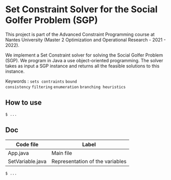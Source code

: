 # Set Constraint Solver for the Social Golfer Problem (SGP)

This project is part of the Advanced Constraint Programming course at Nantes University (Master 2 Optimization and Operational Research - 2021 - 2022).

We implement a Set Constraint solver for solving the Social Golfer Problem (SGP). We program in Java a use object-oriented programming. The solver takes as input a SGP instance and returns all the feasible solutions to this instance.

Keywords : <code>sets contraints</code> <code>bound consistency</code> <code>filtering</code> <code>enumeration</code> <code>branching heuristics</code>

## How to use

<code>$ ...</code>

## Doc

<table>
<thead>
<tr>
<th>Code file</th>
<th>Label</th>
</tr>
</thead>
<tbody>
<tr>
<td>App.java</td>
<td>Main file</td>
</tr>
<tr>
<td>SetVariable.java</td>
<td>Representation of the variables</td>
</tr>
</tbody>
</table>

<code>$ ...</code>

